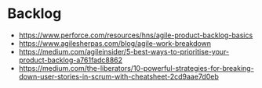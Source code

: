 # Backlog

- https://www.perforce.com/resources/hns/agile-product-backlog-basics
- https://www.agilesherpas.com/blog/agile-work-breakdown
- https://medium.com/agileinsider/5-best-ways-to-prioritise-your-product-backlog-a761fadc8862
- https://medium.com/the-liberators/10-powerful-strategies-for-breaking-down-user-stories-in-scrum-with-cheatsheet-2cd9aae7d0eb
